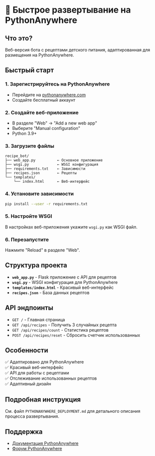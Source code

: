 # 🚀 Быстрое развертывание на PythonAnywhere

## Что это?

Веб-версия бота с рецептами детского питания, адаптированная для размещения на PythonAnywhere.

## Быстрый старт

### 1. Зарегистрируйтесь на PythonAnywhere
- Перейдите на [pythonanywhere.com](https://www.pythonanywhere.com)
- Создайте бесплатный аккаунт

### 2. Создайте веб-приложение
- В разделе "Web" → "Add a new web app"
- Выберите "Manual configuration"
- Python 3.9+

### 3. Загрузите файлы
```
recipe_bot/
├── web_app.py          ← Основное приложение
├── wsgi.py             ← WSGI конфигурация
├── requirements.txt    ← Зависимости
├── recipes.json        ← Рецепты
└── templates/
    └── index.html      ← Веб-интерфейс
```

### 4. Установите зависимости
```bash
pip install --user -r requirements.txt
```

### 5. Настройте WSGI
В настройках веб-приложения укажите `wsgi.py` как WSGI файл.

### 6. Перезапустите
Нажмите "Reload" в разделе "Web".

## Структура проекта

- **`web_app.py`** - Flask приложение с API для рецептов
- **`wsgi.py`** - WSGI конфигурация для PythonAnywhere
- **`templates/index.html`** - Красивый веб-интерфейс
- **`recipes.json`** - База данных рецептов

## API эндпоинты

- `GET /` - Главная страница
- `GET /api/recipes` - Получить 3 случайных рецепта
- `GET /api/recipes/count` - Статистика рецептов
- `POST /api/recipes/reset` - Сбросить счетчик использованных

## Особенности

✅ Адаптировано для PythonAnywhere  
✅ Красивый веб-интерфейс  
✅ API для работы с рецептами  
✅ Отслеживание использованных рецептов  
✅ Адаптивный дизайн  

## Подробная инструкция

См. файл `PYTHONANYWHERE_DEPLOYMENT.md` для детального описания процесса развертывания.

## Поддержка

- [Документация PythonAnywhere](https://help.pythonanywhere.com/)
- [Форум PythonAnywhere](https://www.pythonanywhere.com/forums/)

